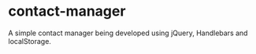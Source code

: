 # contact-manager

A simple contact manager being developed using jQuery, Handlebars and localStorage.